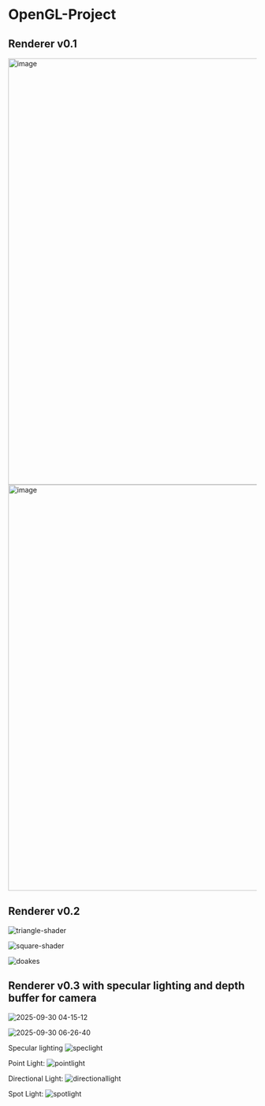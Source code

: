 # OpenGL-Project

## Renderer v0.1
<img width="1042" height="864" alt="image" src="https://github.com/user-attachments/assets/9c92a34a-5a27-42ed-bf44-1104f2eed3a2" />
<img width="995" height="823" alt="image" src="https://github.com/user-attachments/assets/e4f8c8ff-ed2e-4c95-b0a3-ac33c3317950" />


## Renderer v0.2
![triangle-shader](https://github.com/user-attachments/assets/a8d805cd-ff53-4752-b5df-02ba64ef8043)

![square-shader](https://github.com/user-attachments/assets/8bd2cc3f-23f7-4a2c-af64-61620a553441)


![doakes](https://github.com/user-attachments/assets/33cbb1ea-e2a6-4d85-95db-06dbb43b43ef)

## Renderer v0.3 with specular lighting and depth buffer for camera
![2025-09-30 04-15-12](https://github.com/user-attachments/assets/da408d05-d59c-467e-b339-11703f8892b4)


![2025-09-30 06-26-40](https://github.com/user-attachments/assets/c6835c09-d3fd-437c-b353-79809d8a4632)

Specular lighting
![speclight](https://github.com/user-attachments/assets/499cec69-bd69-4b0d-8088-e8e9b934cd5c)

Point Light: ![pointlight](https://github.com/user-attachments/assets/e7a71b83-7294-408e-8b82-0cee61a13188)

Directional Light: ![directionallight](https://github.com/user-attachments/assets/13943ddd-beda-4407-ad73-e5723edc722f)

Spot Light: ![spotlight](https://github.com/user-attachments/assets/6506fc71-8c48-4f82-9bdd-dcd62c076ecd)
